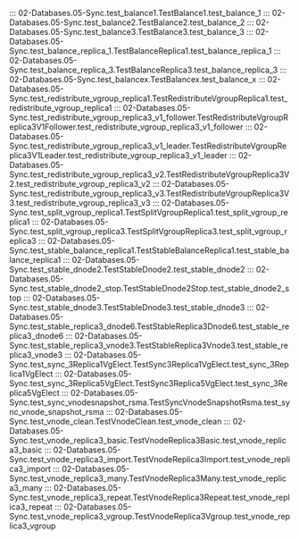 ::: 02-Databases.05-Sync.test_balance1.TestBalance1.test_balance_1
::: 02-Databases.05-Sync.test_balance2.TestBalance2.test_balance_2
::: 02-Databases.05-Sync.test_balance3.TestBalance3.test_balance_3
::: 02-Databases.05-Sync.test_balance_replica_1.TestBalanceReplica1.test_balance_replica_1
::: 02-Databases.05-Sync.test_balance_replica_3.TestBalanceReplica3.test_balance_replica_3
::: 02-Databases.05-Sync.test_balancex.TestBalancex.test_balance_x
::: 02-Databases.05-Sync.test_redistribute_vgroup_replica1.TestRedistributeVgroupReplica1.test_redistribute_vgroup_replica1
::: 02-Databases.05-Sync.test_redistribute_vgroup_replica3_v1_follower.TestRedistributeVgroupReplica3V1Follower.test_redistribute_vgroup_replica3_v1_follower
::: 02-Databases.05-Sync.test_redistribute_vgroup_replica3_v1_leader.TestRedistributeVgroupReplica3V1Leader.test_redistribute_vgroup_replica3_v1_leader
::: 02-Databases.05-Sync.test_redistribute_vgroup_replica3_v2.TestRedistributeVgroupReplica3V2.test_redistribute_vgroup_replica3_v2
::: 02-Databases.05-Sync.test_redistribute_vgroup_replica3_v3.TestRedistributeVgroupReplica3V3.test_redistribute_vgroup_replica3_v3
::: 02-Databases.05-Sync.test_split_vgroup_replica1.TestSplitVgroupReplica1.test_split_vgroup_replica1
::: 02-Databases.05-Sync.test_split_vgroup_replica3.TestSplitVgroupReplica3.test_split_vgroup_replica3
::: 02-Databases.05-Sync.test_stable_balance_replica1.TestStableBalanceReplica1.test_stable_balance_replica1
::: 02-Databases.05-Sync.test_stable_dnode2.TestStableDnode2.test_stable_dnode2
::: 02-Databases.05-Sync.test_stable_dnode2_stop.TestStableDnode2Stop.test_stable_dnode2_stop
::: 02-Databases.05-Sync.test_stable_dnode3.TestStableDnode3.test_stable_dnode3
::: 02-Databases.05-Sync.test_stable_replica3_dnode6.TestStableReplica3Dnode6.test_stable_replica3_dnode6
::: 02-Databases.05-Sync.test_stable_replica3_vnode3.TestStableReplica3Vnode3.test_stable_replica3_vnode3
::: 02-Databases.05-Sync.test_sync_3Replica1VgElect.TestSync3Replica1VgElect.test_sync_3Replica1VgElect
::: 02-Databases.05-Sync.test_sync_3Replica5VgElect.TestSync3Replica5VgElect.test_sync_3Replica5VgElect
::: 02-Databases.05-Sync.test_sync_vnodesnapshot_rsma.TestSyncVnodeSnapshotRsma.test_sync_vnode_snapshot_rsma
::: 02-Databases.05-Sync.test_vnode_clean.TestVnodeClean.test_vnode_clean
::: 02-Databases.05-Sync.test_vnode_replica3_basic.TestVnodeReplica3Basic.test_vnode_replica3_basic
::: 02-Databases.05-Sync.test_vnode_replica3_import.TestVnodeReplica3Import.test_vnode_replica3_import
::: 02-Databases.05-Sync.test_vnode_replica3_many.TestVnodeReplica3Many.test_vnode_replica3_many
::: 02-Databases.05-Sync.test_vnode_replica3_repeat.TestVnodeReplica3Repeat.test_vnode_replica3_repeat
::: 02-Databases.05-Sync.test_vnode_replica3_vgroup.TestVnodeReplica3Vgroup.test_vnode_replica3_vgroup
